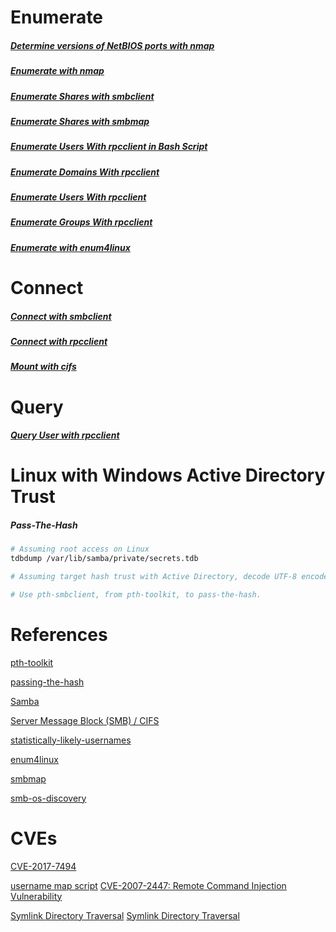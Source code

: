 # Enumerate
##### [Determine versions of NetBIOS ports with nmap](../../Tools/ActiveRecon/Nmap/README.md#Determine-versions-of-NetBIOS-ports)
##### [Enumerate with nmap](../../Tools/ActiveRecon/Nmap/README.md#Enumerate-SMB-Shares)

##### [Enumerate Shares with smbclient](../../Tools/NetBIOS_SMB_Samba/smbclient/README.md#Enumerate-Shares)

##### [Enumerate Shares with smbmap](../../Tools/NetBIOS_SMB_Samba/smbmap/README.md#Enumerate-Shares)

##### [Enumerate Users With rpcclient in Bash Script](../../Tools/NetBIOS_SMB_Samba/rpcclient/README.md#Enumerate-Users-with-Bash-Script)

##### [Enumerate Domains With rpcclient](../../Tools/NetBIOS_SMB_Samba/rpcclient/README.md#Enumerate-Domains)

##### [Enumerate Users With rpcclient](../../Tools/NetBIOS_SMB_Samba/rpcclient/README.md#Enumerate-Users)

##### [Enumerate Groups With rpcclient](../../Tools/NetBIOS_SMB_Samba/rpcclient/README.md#Enumerate-Groups)

##### [Enumerate with enum4linux](../../Tools/NetBIOS_SMB_Samba/enum4linux/README.md)

# Connect

##### [Connect with smbclient](../../Tools/NetBIOS_SMB_Samba/smbclient/README.md#Connect-To-Share)

##### [Connect with rpcclient](../../Tools/NetBIOS_SMB_Samba/rpcclient/README.md#Connect-To-Host)

##### [Mount with cifs](../../Tools/NetBIOS_SMB_Samba/cifs/README.md#Mount-SMB-Share)

# Query

##### [Query User with rpcclient](../../Tools/NetBIOS_SMB_Samba/rpcclient/README.md#Query-User)

# Linux with Windows Active Directory Trust
##### Pass-The-Hash
```bash
# Assuming root access on Linux
tdbdump /var/lib/samba/private/secrets.tdb

# Assuming target hash trust with Active Directory, decode UTF-8 encoded "data" to get NTLM hashes

# Use pth-smbclient, from pth-toolkit, to pass-the-hash.
```

# References
[pth-toolkit](https://github.com/byt3bl33d3r/pth-toolkit)

[passing-the-hash](https://code.google.com/archive/p/passing-the-hash/)

[Samba](https://en.wikipedia.org/wiki/Samba_(software))

[Server Message Block (SMB) / CIFS](https://en.wikipedia.org/wiki/Server_Message_Block)

[statistically-likely-usernames](https://github.com/insidetrust/statistically-likely-usernames)

[enum4linux](https://github.com/CiscoCXSecurity/enum4linux)

[smbmap](https://github.com/ShawnDEvans/smbmap)

[smb-os-discovery](https://nmap.org/nsedoc/scripts/smb-os-discovery.html)

# CVEs
[CVE-2017-7494](https://cve.circl.lu/cve/CVE-2017-7494)

[username map script](https://www.rapid7.com/db/modules/exploit/multi/samba/usermap_script/)
[CVE-2007-2447: Remote Command Injection Vulnerability](https://www.samba.org/samba/security/CVE-2007-2447.html)

[Symlink Directory Traversal](https://www.samba.org/samba/news/symlink_attack.html)
[Symlink Directory Traversal](https://www.rapid7.com/db/modules/auxiliary/admin/smb/samba_symlink_traversal/)